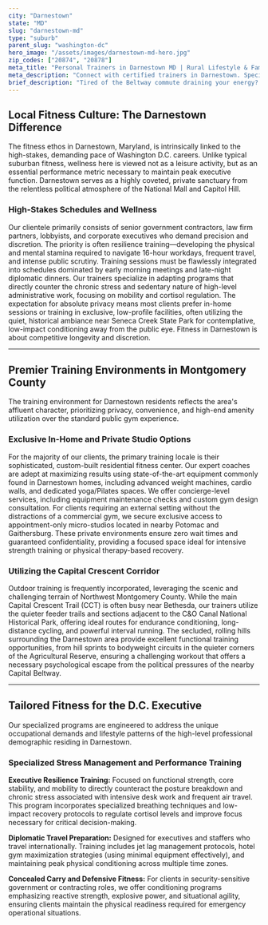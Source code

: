 ```yaml
---
city: "Darnestown"
state: "MD"
slug: "darnestown-md"
type: "suburb"
parent_slug: "washington-dc"
hero_image: "/assets/images/darnestown-md-hero.jpg"
zip_codes: ["20874", "20878"]
meta_title: "Personal Trainers in Darnestown MD | Rural Lifestyle & Family Fitness"
meta_description: "Connect with certified trainers in Darnestown. Specialists in custom home gyms, family wellness, and maintaining an active country lifestyle."
brief_description: "Tired of the Beltway commute draining your energy? Find premier personal trainers in Darnestown, MD, specializing in executive fitness and high-stress professional schedules. We match you with vetted, certified experts who deliver bespoke workouts directly to your luxury home gym or private studio. Optimize performance, reduce stress, and reclaim your time without sacrificing privacy. Start your confidential, result-driven training consultation today and experience elite fitness tailored for the discerning Montgomery County resident."
---
```

## Local Fitness Culture: The Darnestown Difference

The fitness ethos in Darnestown, Maryland, is intrinsically linked to the high-stakes, demanding pace of Washington D.C. careers. Unlike typical suburban fitness, wellness here is viewed not as a leisure activity, but as an essential performance metric necessary to maintain peak executive function. Darnestown serves as a highly coveted, private sanctuary from the relentless political atmosphere of the National Mall and Capitol Hill.

### High-Stakes Schedules and Wellness

Our clientele primarily consists of senior government contractors, law firm partners, lobbyists, and corporate executives who demand precision and discretion. The priority is often resilience training—developing the physical and mental stamina required to navigate 16-hour workdays, frequent travel, and intense public scrutiny. Training sessions must be flawlessly integrated into schedules dominated by early morning meetings and late-night diplomatic dinners. Our trainers specialize in adapting programs that directly counter the chronic stress and sedentary nature of high-level administrative work, focusing on mobility and cortisol regulation. The expectation for absolute privacy means most clients prefer in-home sessions or training in exclusive, low-profile facilities, often utilizing the quiet, historical ambiance near Seneca Creek State Park for contemplative, low-impact conditioning away from the public eye. Fitness in Darnestown is about competitive longevity and discretion.

---

## Premier Training Environments in Montgomery County

The training environment for Darnestown residents reflects the area's affluent character, prioritizing privacy, convenience, and high-end amenity utilization over the standard public gym experience.

### Exclusive In-Home and Private Studio Options

For the majority of our clients, the primary training locale is their sophisticated, custom-built residential fitness center. Our expert coaches are adept at maximizing results using state-of-the-art equipment commonly found in Darnestown homes, including advanced weight machines, cardio walls, and dedicated yoga/Pilates spaces. We offer concierge-level services, including equipment maintenance checks and custom gym design consultation. For clients requiring an external setting without the distractions of a commercial gym, we secure exclusive access to appointment-only micro-studios located in nearby Potomac and Gaithersburg. These private environments ensure zero wait times and guaranteed confidentiality, providing a focused space ideal for intensive strength training or physical therapy-based recovery.

### Utilizing the Capital Crescent Corridor

Outdoor training is frequently incorporated, leveraging the scenic and challenging terrain of Northwest Montgomery County. While the main Capital Crescent Trail (CCT) is often busy near Bethesda, our trainers utilize the quieter feeder trails and sections adjacent to the C&O Canal National Historical Park, offering ideal routes for endurance conditioning, long-distance cycling, and powerful interval running. The secluded, rolling hills surrounding the Darnestown area provide excellent functional training opportunities, from hill sprints to bodyweight circuits in the quieter corners of the Agricultural Reserve, ensuring a challenging workout that offers a necessary psychological escape from the political pressures of the nearby Capital Beltway.

---

## Tailored Fitness for the D.C. Executive

Our specialized programs are engineered to address the unique occupational demands and lifestyle patterns of the high-level professional demographic residing in Darnestown.

### Specialized Stress Management and Performance Training

**Executive Resilience Training:** Focused on functional strength, core stability, and mobility to directly counteract the posture breakdown and chronic stress associated with intensive desk work and frequent air travel. This program incorporates specialized breathing techniques and low-impact recovery protocols to regulate cortisol levels and improve focus necessary for critical decision-making.

**Diplomatic Travel Preparation:** Designed for executives and staffers who travel internationally. Training includes jet lag management protocols, hotel gym maximization strategies (using minimal equipment effectively), and maintaining peak physical conditioning across multiple time zones.

**Concealed Carry and Defensive Fitness:** For clients in security-sensitive government or contracting roles, we offer conditioning programs emphasizing reactive strength, explosive power, and situational agility, ensuring clients maintain the physical readiness required for emergency operational situations.
